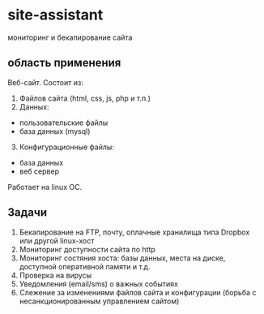 # site-assistant
мониторинг и бекапирование сайта

## область применения
Веб-сайт. 
Состоит из:
 1. Файлов сайта (html, css, js, php и т.п.)
 2. Данных:
  - пользовательские файлы
  - база данных (mysql)
 3. Конфигурационные файлы:
  - база данных
  - веб сервер

Работает на linux ОС.

## Задачи
 1. Бекапирование на FTP, почту, оплачные хранилища типа Dropbox или другой linux-хост
 2. Мониторинг доступности сайта по http
 3. Мониторинг состяния хоста: базы данных, места на диске, доступной оперативной памяти и т.д.
 4. Проверка на вирусы
 5. Уведомления (email/sms) о важных событиях
 6. Слежение за изменениями файлов сайта и конфигурации (борьба с несанкционированным управлением сайтом)

